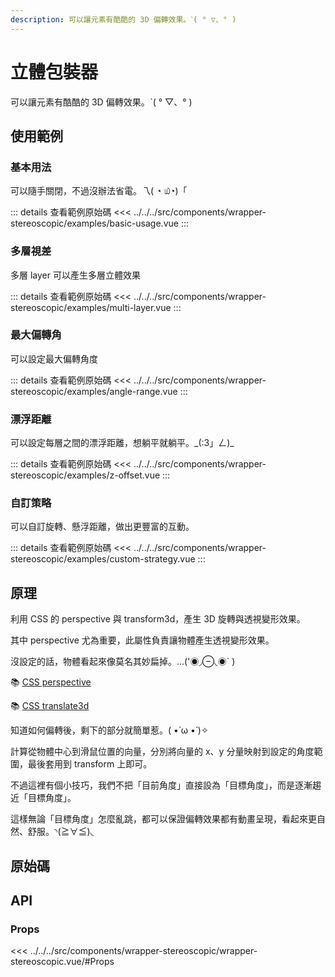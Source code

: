 ```yaml
---
description: 可以讓元素有酷酷的 3D 偏轉效果。ˋ( ° ▽、° )
---
```


<script setup>
import SourceLinkList from '../../../src/components/source-link-list.vue'

import BasicUsage from '../../../src/components/wrapper-stereoscopic/examples/basic-usage.vue'
import MultiLayer from '../../../src/components/wrapper-stereoscopic/examples/multi-layer.vue'
import AngleRange from '../../../src/components/wrapper-stereoscopic/examples/angle-range.vue'
import ZOffset from '../../../src/components/wrapper-stereoscopic/examples/z-offset.vue'
import CustomStrategy from '../../../src/components/wrapper-stereoscopic/examples/custom-strategy.vue'
</script>

# 立體包裝器 <Badge type="info" text="wrapper" />

可以讓元素有酷酷的 3D 偏轉效果。ˋ( ° ▽、° )

## 使用範例

### 基本用法

可以隨手關閉，不過沒辦法省電。乁( ◔ ௰◔)「

<basic-usage/>

::: details 查看範例原始碼
<<< ../../../src/components/wrapper-stereoscopic/examples/basic-usage.vue
:::

### 多層視差

多層 layer 可以產生多層立體效果

<multi-layer/>

::: details 查看範例原始碼
<<< ../../../src/components/wrapper-stereoscopic/examples/multi-layer.vue
:::

### 最大偏轉角

可以設定最大偏轉角度

<angle-range/>

::: details 查看範例原始碼
<<< ../../../src/components/wrapper-stereoscopic/examples/angle-range.vue
:::

### 漂浮距離

可以設定每層之間的漂浮距離，想躺平就躺平。\_(:3」ㄥ)\_

<z-offset/>

::: details 查看範例原始碼
<<< ../../../src/components/wrapper-stereoscopic/examples/z-offset.vue
:::

### 自訂策略

可以自訂旋轉、懸浮距離，做出更豐富的互動。

<custom-strategy/>

::: details 查看範例原始碼
<<< ../../../src/components/wrapper-stereoscopic/examples/custom-strategy.vue
:::

## 原理

利用 CSS 的 perspective 與 transform3d，產生 3D 旋轉與透視變形效果。

其中 perspective 尤為重要，此屬性負責讓物體產生透視變形效果。

沒設定的話，物體看起來像莫名其妙扁掉。...('◉◞⊖◟◉` )

📚 [CSS perspective](https://developer.mozilla.org/zh-CN/docs/Web/CSS/perspective)

📚 [CSS translate3d](https://developer.mozilla.org/zh-TW/docs/Web/CSS/transform-function/translate3d)

知道如何偏轉後，剩下的部分就簡單惹。( •̀ ω •́ )✧

計算從物體中心到滑鼠位置的向量，分別將向量的 x、y 分量映射到設定的角度範圍，最後套用到 transform 上即可。

不過這裡有個小技巧，我們不把「目前角度」直接設為「目標角度」，而是逐漸趨近「目標角度」。

這樣無論「目標角度」怎麼亂跳，都可以保證偏轉效果都有動畫呈現，看起來更自然、舒服。◝(≧∀≦)◟

## 原始碼

<source-link-list name="wrapper-stereoscopic"/>

## API

### Props

<<< ../../../src/components/wrapper-stereoscopic/wrapper-stereoscopic.vue/#Props
